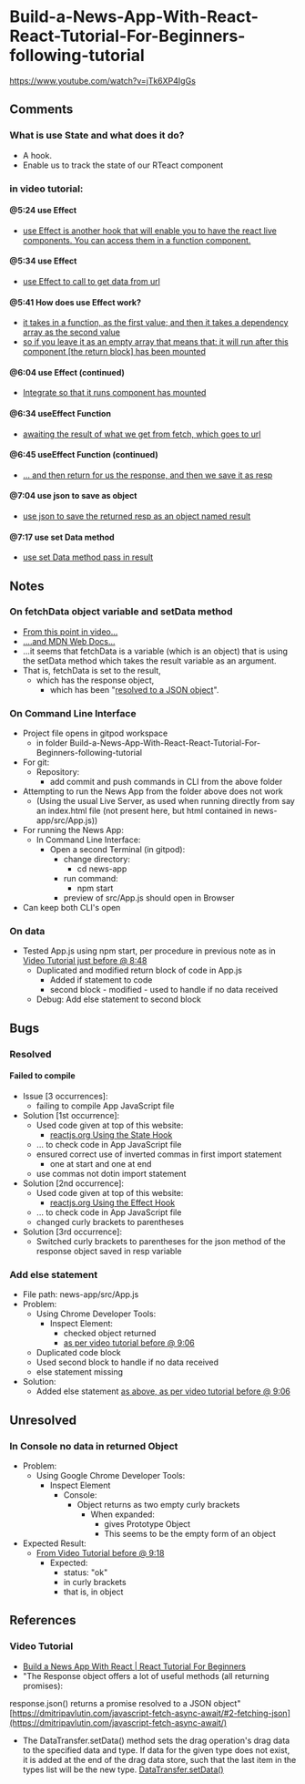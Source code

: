 # Build-a-News-App-With-React-React-Tutorial-For-Beginners-following-tutorial
https://www.youtube.com/watch?v=jTk6XP4IgGs


## Comments
### What is use State and what does it do?
- A hook.
- Enable us to track the state of our RTeact component

### in video tutorial:

#### @5:24 use Effect

- [use Effect is another hook that will enable you to have the react live components.  You can access them in a function component.](https://youtu.be/jTk6XP4IgGs?t=324)

#### @5:34 use Effect

- [use Effect to call to get data from url](https://youtu.be/jTk6XP4IgGs?t=334)

#### @5:41 How does use Effect work?

- [it takes in a function, as the first value; and then it takes a dependency array as the second value](https://youtu.be/jTk6XP4IgGs?t=341)
- [so if you leave it as an empty array that means that: it will run after this component [the return block] has been mounted](https://youtu.be/jTk6XP4IgGs?t=348)

#### @6:04 use Effect (continued)
- [Integrate so that it runs component has mounted](https://youtu.be/jTk6XP4IgGs?t=364)

#### @6:34 useEffect Function
- [awaiting the result of what we get from fetch, which goes to url](https://youtu.be/jTk6XP4IgGs?t=400)

#### @6:45 useEffect Function (continued)
- [... and then return for us the response, and then we save it as resp](https://youtu.be/jTk6XP4IgGs?t=405)

#### @7:04 use json to save as object
- [use json to save the returned resp as an object named result](https://youtu.be/jTk6XP4IgGs?t=424)

#### @7:17 use set Data method
- [use set Data method pass in result](https://youtu.be/jTk6XP4IgGs?t=437)

## Notes
### On fetchData object variable and setData method
- [From this point in video...](https://youtu.be/jTk6XP4IgGs?t=437)
- [....and MDN Web Docs...](https://developer.mozilla.org/en-US/docs/Web/API/DataTransfer/setData)
- ...it seems that fetchData is a variable (which is an object) that is using the setData method which takes the result variable as an argument.
- That is, fetchData is set to the result,
    - which has the response object, 
        - which has been "[resolved to a JSON object](https://dmitripavlutin.com/javascript-fetch-async-await/#2-fetching-json)".

### On Command Line Interface
- Project file opens in gitpod workspace
    - in folder
        Build-a-News-App-With-React-React-Tutorial-For-Beginners-following-tutorial
- For git:
    - Repository:
        - add commit and push commands in CLI from the above folder
- Attempting to run the News App from the folder above does not work
    - (Using the usual Live Server, as used when running directly from say an index.html file (not present here, but html contained in news-app/src/App.js))
- For running the News App:
    - In Command Line Interface:
        - Open a second Terminal (in gitpod):
            - change directory:
                - cd news-app
            - run command:
                - npm start
            - preview of src/App.js should open in Browser
- Can keep both CLI's open

### On data
- Tested App.js using npm start, per procedure in previous note as in [Video Tutorial just before @ 8:48](https://youtu.be/jTk6XP4IgGs?t=528)
    - Duplicated and modified return block of code in App.js
        - Added if statement to code 
        - second block - modified - used to handle if no data received
    - Debug: Add else statement to second block

## Bugs
### Resolved
#### Failed to compile
- Issue [3 occurrences]:
    - failing to compile App JavaScript file
- Solution [1st occurrence]:
    - Used code given at top of this website:
        - [reactjs.org Using the State Hook](https://reactjs.org/docs/hooks-state.html)
    - ... to check code in App JavaScript file
    - ensured correct use of inverted commas in first import statement
        - one at start and one at end
    - use commas not dotin import statement
- Solution [2nd occurrence]:
    - Used code given at top of this website:
        - [reactjs.org Using the Effect Hook](https://reactjs.org/docs/hooks-effect.html)
    - ... to check code in App JavaScript file
    - changed curly brackets to parentheses
- Solution [3rd occurrence]:
    - Switched curly brackets to parentheses for the json method of the response object saved in resp variable

### Add else statement
- File path: news-app/src/App.js
- Problem:
    - Using Chrome Developer Tools:
        - Inspect Element:
            - checked object returned
            - [as per video tutorial before @ 9:06](https://youtu.be/jTk6XP4IgGs?t=546)
    - Duplicated code block
    - Used second block to handle if no data received
    - else statement missing
- Solution:
    - Added else statement [as above, as per video tutorial before @ 9:06](https://youtu.be/jTk6XP4IgGs?t=546)

## Unresolved
### In Console no data in returned Object
- Problem: 
    - Using Google Chrome Developer Tools:
        - Inspect Element
            - Console:
                - Object returns as two empty curly brackets
                    - When expanded:
                        - gives Prototype Object
                        - This seems to be the empty form of an object
- Expected Result:
    - [From Video Tutorial before @ 9:18](https://youtu.be/jTk6XP4IgGs?t=558)
        - Expected:
            - status: "ok"
            - in curly brackets
            - that is, in object
     
## References

### Video Tutorial
- [Build a News App With React | React Tutorial For Beginners]()
- "The Response object offers a lot of useful methods (all returning promises):

response.json() returns a promise resolved to a JSON object" [https://dmitripavlutin.com/javascript-fetch-async-await/#2-fetching-json](https://dmitripavlutin.com/javascript-fetch-async-await/)
- The DataTransfer.setData() method sets the drag operation's drag data to the specified data and type. If data for the given type does not exist, it is added at the end of the drag data store, such that the last item in the types list will be the new type. [DataTransfer.setData()](https://developer.mozilla.org/en-US/docs/Web/API/DataTransfer/setData)